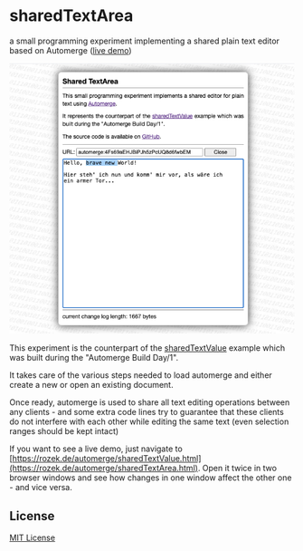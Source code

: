 # sharedTextArea #

a small programming experiment implementing a shared plain text editor based on Automerge
([live demo](https://rozek.de/automerge/sharedTextArea.html))

![Screenshot](sharedTextArea-Screenshot.png)

This experiment is the counterpart of the [sharedTextValue](https://github.com/rozek/sharedTextValue) example which was built during the "Automerge Build Day/1".

It takes care of the various steps needed to load automerge and either create a new or open an existing document.

Once ready, automerge is used to share all text editing operations between any clients - and some extra code lines try to guarantee that these clients do not interfere with each other while editing the same text (even selection ranges should be kept intact)

If you want to see a live demo, just navigate to [https://rozek.de/automerge/sharedTextValue.html](https://rozek.de/automerge/sharedTextArea.html). Open it twice in two browser windows and see how changes in one window affect the other one - and vice versa.

## License ##

[MIT License](LICENSE.md)
